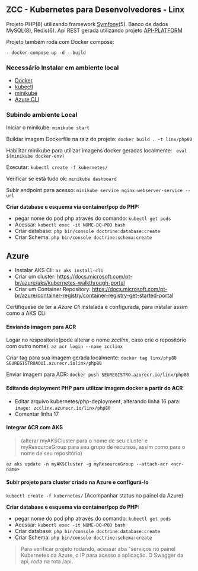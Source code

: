 ## ZCC - Kubernetes para Desenvolvedores - Linx

Projeto PHP(8) utilizando framework [Symfony](https://symfony.com/ "Symfony")(5). Banco de dados MySQL(8), Redis(6). Api REST gerada utilizando projeto [API-PLATFORM](https://api-platform.com/ "API-PLATFORM")

Projeto também roda com Docker compose:

`- docker-compose up -d --build`

### Necessário Instalar em ambiente local
- [Docker](https://docs.docker.com/engine/install/ "Docker")
- [kubectl](https://kubernetes.io/docs/tasks/tools/install-kubectl/ "kubectl")
- [minikube](https://minikube.sigs.k8s.io/docs/start/ "minikube")
- [Azure CLI](https://docs.microsoft.com/pt-br/cli/azure/install-azure-cli "Azure CLI")

### Subindo ambiente Local

Iniciar o minikube: `minikube start`

Buildar imagem Dockerfile na raiz do projeto: `docker build . -t linx/php80`

Habilitar minikube para utilizar imagens docker geradas localmente:
` eval $(minikube docker-env)`

Executar: `kubectl create -f kubernetes/`

Verificar se está tudo ok: `minikube dashboard`

Subir endpoint para acesso: `minikube service nginx-webserver-service --url`

**Criar database e esquema via container/pop do PHP:**
- pegar nome do pod php através do comando: `kubectl get pods`
- Acessar: `kubectl exec -it NOME-DO-POD bash`
- Criar database: `php bin/console doctrine:database:create`
- Criar Schema: `php bin/console doctrine:schema:create`

## Azure
- Instalar AKS Cli: `az aks install-cli`
- Criar um cluster: https://docs.microsoft.com/pt-br/azure/aks/kubernetes-walkthrough-portal
- Criar um Container Repository: https://docs.microsoft.com/pt-br/azure/container-registry/container-registry-get-started-portal

Certifiquese de ter a *Azure Cli* instalada e configurada, para instalar assim como a AKS CLi

#### Enviando imagem para ACR
Logar no respositorio(pode alterar o nome *zcclinx*, caso crie o repositório com outro nome):
`az acr login --name zcclinx`

Criar tag para sua imagem gerada localmente: `docker tag linx/php80 SEUREGISTROAQUI.azurecr.iolinx/php80`

Enviar imagem para ACR: `docker push SEUREGISTRO.azurecr.io/linx/php80`

#### Editando deployment PHP para utilizar imagem docker a partir do ACR

- Editar arquivo kubernetes/php-deployment, alterando linha 16 para: `image: zcclinx.azurecr.io/linx/php80`
- Comentar linha 17

#### Integrar ACR com AKS
> (alterar myAKSCluster para o nome de seu cluster e myResourceGroup para seu grupo de recursos, assim como <acr-name> para o nome de seu repositório)

`az aks update -n myAKSCluster -g myResourceGroup --attach-acr <acr-name>`

#### Subir projeto para cluster criado na Azure e configurá-lo
`kubectl create -f kubernetes/`
(Acompanhar status no painel da Azure)

**Criar database e esquema via container/pop do PHP:**
- pegar nome do pod php através do comando: `kubectl get pods`
- Acessar: `kubectl exec -it NOME-DO-POD bash`
- Criar database: `php bin/console doctrine:database:create`
- Criar Schema: `php bin/console doctrine:schema:create`

> Para verificar projeto rodando, acessar aba "serviços no painel Kubernetes da Azure, o IP para acesso a aplicação. O Swagger da api, roda na rota /api.

